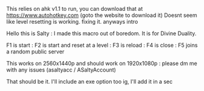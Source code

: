 This relies on ahk v1.1 to run, you can download that at https://www.autohotkey.com (goto the website to download it)
Doesnt seem like level resetting is working. fixing it.
anyways intro


Hello this is Salty :
I made this macro out of boredom. It is for Divine Duality.

F1 is start :
F2 is start and reset at a level :
F3 is reload :
F4 is close :
F5 joins a random public server

This works on 2560x1440p and should work on 1920x1080p : 
please dm me with any issues (asaltyacc / ASaltyAccount)

That should be it. I'll include an exe option too ig, I'll add it in a sec
